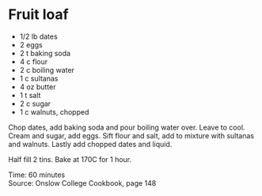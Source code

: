 # Fruit loaf

* 1/2 lb dates
* 2 eggs
* 2 t baking soda
* 4 c flour
* 2 c boiling water
* 1 c sultanas
* 4 oz butter
* 1 t salt
* 2 c sugar
* 1 c walnuts, chopped

Chop dates, add baking soda and pour boiling water over.  Leave to cool.  Cream and sugar, add eggs.  Sift flour and salt, add to mixture with sultanas and walnuts.  Lastly add chopped dates and liquid.  

Half fill 2 tins.  Bake at 170C for 1 hour.

Time: 60 minutes  
Source: Onslow College Cookbook, page 148

